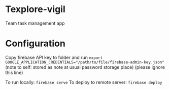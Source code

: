 # Texplore-vigil
Team task management app

# Configuration
Copy firebase API key to folder and run 
` export GOOGLE_APPLICATION_CREDENTIALS="/path/to/file/firebase-admin-key.json" `
(note to self: stored as note at usual password storage place) (please ignore this line)

To run locally: `firebase serve`
To deploy to remote server: `firebase deploy`